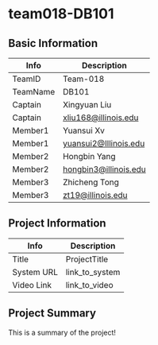 # team018-DB101

## Basic Information

|   Info      |        Description     |
| ----------- | ---------------------- |
| TeamID      |        Team-018        |
| TeamName    |         DB101         |
| Captain     |     Xingyuan Liu     |
| Captain     |  xliu168@illinois.edu  |
| Member1     |       Yuansui Xv       |
| Member1     | yuansui2@Illinois.edu  |
| Member2     | Hongbin Yang |
| Member2     | hongbin3@illinois.edu |
| Member3     | Zhicheng Tong |
| Member3     | zt19@illinois.edu |

## Project Information

|   Info      |        Description     |
| ----------- | ---------------------- |
|  Title      |       ProjectTitle     |
| System URL  |      link_to_system    |
| Video Link  |      link_to_video     |

## Project Summary

This is a summary of the project!
